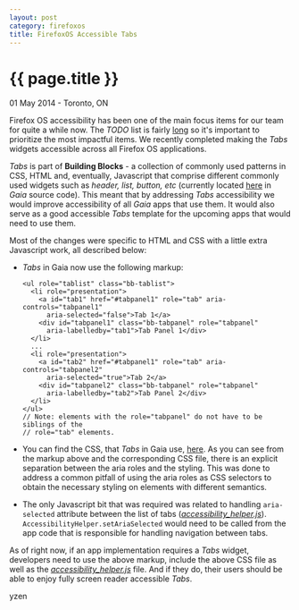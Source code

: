 ```yaml
---
layout: post
category: firefoxos
title: FirefoxOS Accessible Tabs
---
```


{{ page.title }}
================

<p class="meta">01 May 2014 - Toronto, ON</p>

Firefox OS accessibility has been one of the main focus items for our team for quite a while now. The *TODO* list is fairly [long](https://bugzilla.mozilla.org/buglist.cgi?j_top=OR&f1=blocked&o1=substring&resolution=---&query_based_on=the-big-list&o2=substring&query_format=advanced&f2=short_desc&v1=893789&v2=[AccessFu]&known_name=the-big-list&list_id=9909885) so it's important to prioritize the most impactful items. We recently completed making the *Tabs* widgets accessible across all Firefox OS applications.

*Tabs* is part of __Building Blocks__ - a collection of commonly used patterns in CSS, HTML and, eventually, Javascript that comprise different commonly used widgets such as *header, list, button, etc* (currently located [here](https://github.com/mozilla-b2g/gaia/tree/master/shared/style) in *Gaia* source code). This meant that by addressing *Tabs* accessibility we would improve accessibility of all *Gaia* apps that use them. It would also serve as a good accessible *Tabs* template for the upcoming apps that would need to use them.

Most of the changes were specific to HTML and CSS with a little extra Javascript work, all described below:

* *Tabs* in Gaia now use the following markup:

  ```
  <ul role="tablist" class="bb-tablist">
    <li role="presentation">
      <a id="tab1" href="#tabpanel1" role="tab" aria-controls="tabpanel1"
        aria-selected="false">Tab 1</a>
      <div id="tabpanel1" class="bb-tabpanel" role="tabpanel"
        aria-labelledby="tab1">Tab Panel 1</div>
    </li>
    ...
    <li role="presentation">
      <a id="tab2" href="#tabpanel1" role="tab" aria-controls="tabpanel2"
        aria-selected="true">Tab 2</a>
      <div id="tabpanel2" class="bb-tabpanel" role="tabpanel"
        aria-labelledby="tab2">Tab Panel 2</div>
    </li>
  </ul>
  // Note: elements with the role="tabpanel" do not have to be siblings of the
  // role="tab" elements.
  ```
* You can find the CSS, that *Tabs* in Gaia use, [here](https://github.com/mozilla-b2g/gaia/blob/master/shared/style/tabs.css). As you can see from the markup above and the corresponding CSS file, there is an explicit separation between the aria roles and the styling. This was done to address a common pitfall of using the aria roles as CSS selectors to obtain the necessary styling on elements with different semantics.

* The only Javascript bit that was required was related to handling <code>aria-selected</code> attribute between the list of tabs ([*accessibility_helper.js*](https://github.com/mozilla-b2g/gaia/blob/master/shared/js/accessibility_helper.js)). <code>AccessibilityHelper.setAriaSelected</code> would need to be called from the app code that is responsible for handling navigation between tabs.

As of right now, if an app implementation requires a *Tabs* widget, developers need to use the above markup, include the above CSS file as well as the [*accessibility_helper.js*](https://github.com/mozilla-b2g/gaia/blob/master/shared/js/accessibility_helper.js) file. And if they do, their users should be able to enjoy fully screen reader accessible *Tabs*.

yzen
